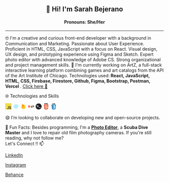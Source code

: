 
<h2 align="center">👋 Hi! I'm Sarah Bejerano</h2>
<h4 align="center">
Pronouns: She/Her
</h4>

---
🤓 I'm a creative and curious front-end developer with a background in Communication and Marketing. Passionate about User Experience. Proficient in HTML, CSS, JavaScript with a focus on React. Visual design, UX design, and prototyping experience using Figma and Sketch. Expert photo editor with advanced knowledge of Adobe CS. Strong organizational and project management skills. 
🔭 I'm currently working on ArtZ, a full-stack interactive learning platform combining games and art catalogs from the API of the Art Institute of Chicago. Technologies used:<b> React, JavaScript, HTML, CSS, Firebase, Firestore, Github, Figma, Bootstrap, Postman, Vercel </b>.
<a href="https://artz.vercel.app/">Click here 👯</a>


🌐 Technologies and Skills </br>
<p>
<code><img height="20" src="https://raw.githubusercontent.com/github/explore/80688e429a7d4ef2fca1e82350fe8e3517d3494d/topics/javascript/javascript.png"></code>
<code><img height="20" src="https://raw.githubusercontent.com/github/explore/80688e429a7d4ef2fca1e82350fe8e3517d3494d/topics/react/react.png"></code>
<code><img height="20" src="https://raw.githubusercontent.com/github/explore/80688e429a7d4ef2fca1e82350fe8e3517d3494d/topics/firebase/firebase.png"></code>
<code><img height="20" src="https://raw.githubusercontent.com/github/explore/80688e429a7d4ef2fca1e82350fe8e3517d3494d/topics/git/git.png"></code>
<code><img height="20" src="https://raw.githubusercontent.com/github/explore/80688e429a7d4ef2fca1e82350fe8e3517d3494d/topics/terminal/terminal.png"></code>
<code><img height="20" src="https://raw.githubusercontent.com/github/explore/80688e429a7d4ef2fca1e82350fe8e3517d3494d/topics/html/html.png"></code>
<code><img height="20" src="https://raw.githubusercontent.com/github/explore/80688e429a7d4ef2fca1e82350fe8e3517d3494d/topics/css/css.png"></code>
</p>

😄 I’m looking to collaborate on developing new and open-source projects.

👻 Fun Facts: 
Besides programming, I'm a [**Photo Editor**](https://www.behance.net/bejeranosarah), a **Scuba Dive Master** and I love to repair old film photography cameras.
If you're still reading, why not follow me? </br>
Let's Connect !! 📫
 <p><a href="https://www.linkedin.com/in/sarah-bejerano-8915781a5/">LinkedIn</a> <p>
 <p><a href="https://www.instagram.com/sarah_bejerano/">Instagram</a> <p>
  <p><a href="https://www.behance.net/bejeranosarah">Behance</a> <p>





      
